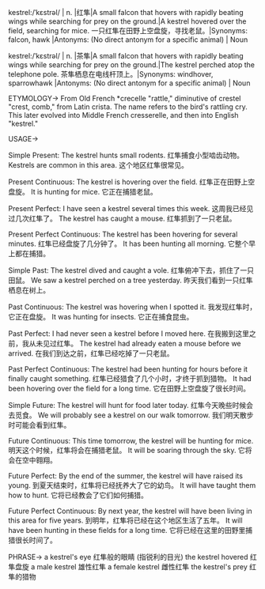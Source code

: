 kestrel:/ˈkɛstrəl/ | n. |红隼|A small falcon that hovers with rapidly beating wings while searching for prey on the ground.|A kestrel hovered over the field, searching for mice.  一只红隼在田野上空盘旋，寻找老鼠。|Synonyms: falcon, hawk |Antonyms: (No direct antonym for a specific animal) | Noun

kestrel:/ˈkɛstrəl/ | n. |茶隼|A small falcon that hovers with rapidly beating wings while searching for prey on the ground.|The kestrel perched atop the telephone pole. 茶隼栖息在电线杆顶上。|Synonyms: windhover, sparrowhawk |Antonyms: (No direct antonym for a specific animal) | Noun


ETYMOLOGY->
From Old French *crecelle "rattle," diminutive of crestel "crest, comb," from Latin crista.  The name refers to the bird's rattling cry.  This later evolved into Middle French cresserelle, and then into English "kestrel."


USAGE->

Simple Present:
The kestrel hunts small rodents. 红隼捕食小型啮齿动物。
Kestrels are common in this area.  这个地区红隼很常见。

Present Continuous:
The kestrel is hovering over the field. 红隼正在田野上空盘旋。
It is hunting for mice. 它正在捕猎老鼠。

Present Perfect:
I have seen a kestrel several times this week. 这周我已经见过几次红隼了。
The kestrel has caught a mouse. 红隼抓到了一只老鼠。

Present Perfect Continuous:
The kestrel has been hovering for several minutes. 红隼已经盘旋了几分钟了。
It has been hunting all morning.  它整个早上都在捕猎。

Simple Past:
The kestrel dived and caught a vole. 红隼俯冲下去，抓住了一只田鼠。
We saw a kestrel perched on a tree yesterday. 昨天我们看到一只红隼栖息在树上。

Past Continuous:
The kestrel was hovering when I spotted it. 我发现红隼时，它正在盘旋。
It was hunting for insects. 它正在捕食昆虫。

Past Perfect:
I had never seen a kestrel before I moved here. 在我搬到这里之前，我从未见过红隼。
The kestrel had already eaten a mouse before we arrived. 在我们到达之前，红隼已经吃掉了一只老鼠。

Past Perfect Continuous:
The kestrel had been hunting for hours before it finally caught something.  红隼已经猎食了几个小时，才终于抓到猎物。
It had been hovering over the field for a long time. 它在田野上空盘旋了很长时间。

Simple Future:
The kestrel will hunt for food later today. 红隼今天晚些时候会去觅食。
We will probably see a kestrel on our walk tomorrow. 我们明天散步时可能会看到红隼。

Future Continuous:
This time tomorrow, the kestrel will be hunting for mice. 明天这个时候，红隼将会在捕猎老鼠。
It will be soaring through the sky. 它将会在空中翱翔。

Future Perfect:
By the end of the summer, the kestrel will have raised its young. 到夏天结束时，红隼将已经抚养大了它的幼鸟。
It will have taught them how to hunt. 它将已经教会了它们如何捕猎。

Future Perfect Continuous:
By next year, the kestrel will have been living in this area for five years. 到明年，红隼将已经在这个地区生活了五年。
It will have been hunting in these fields for a long time. 它将已经在这里的田野里捕猎很长时间了。


PHRASE->
a kestrel's eye  红隼般的眼睛 (指锐利的目光)
the kestrel hovered  红隼盘旋
a male kestrel  雄性红隼
a female kestrel 雌性红隼
the kestrel's prey 红隼的猎物
